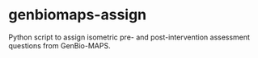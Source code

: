 # genbiomaps-assign
Python script to assign isometric pre- and post-intervention assessment questions from GenBio-MAPS.
